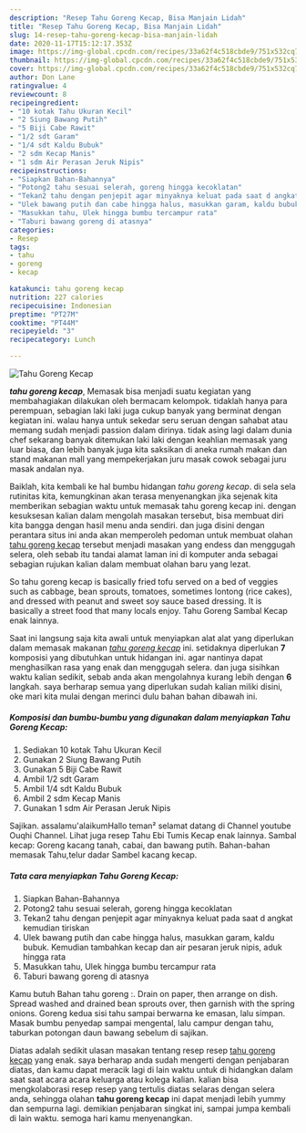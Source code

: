 ```yaml
---
description: "Resep Tahu Goreng Kecap, Bisa Manjain Lidah"
title: "Resep Tahu Goreng Kecap, Bisa Manjain Lidah"
slug: 14-resep-tahu-goreng-kecap-bisa-manjain-lidah
date: 2020-11-17T15:12:17.353Z
image: https://img-global.cpcdn.com/recipes/33a62f4c518cbde9/751x532cq70/tahu-goreng-kecap-foto-resep-utama.jpg
thumbnail: https://img-global.cpcdn.com/recipes/33a62f4c518cbde9/751x532cq70/tahu-goreng-kecap-foto-resep-utama.jpg
cover: https://img-global.cpcdn.com/recipes/33a62f4c518cbde9/751x532cq70/tahu-goreng-kecap-foto-resep-utama.jpg
author: Don Lane
ratingvalue: 4
reviewcount: 8
recipeingredient:
- "10 kotak Tahu Ukuran Kecil"
- "2 Siung Bawang Putih"
- "5 Biji Cabe Rawit"
- "1/2 sdt Garam"
- "1/4 sdt Kaldu Bubuk"
- "2 sdm Kecap Manis"
- "1 sdm Air Perasan Jeruk Nipis"
recipeinstructions:
- "Siapkan Bahan-Bahannya"
- "Potong2 tahu sesuai selerah, goreng hingga kecoklatan"
- "Tekan2 tahu dengan penjepit agar minyaknya keluat pada saat d angkat kemudian tiriskan"
- "Ulek bawang putih dan cabe hingga halus, masukkan garam, kaldu bubuk. Kemudian tambahkan kecap dan air pesaran jeruk nipis, aduk hingga rata"
- "Masukkan tahu, Ulek hingga bumbu tercampur rata"
- "Taburi bawang goreng di atasnya"
categories:
- Resep
tags:
- tahu
- goreng
- kecap

katakunci: tahu goreng kecap 
nutrition: 227 calories
recipecuisine: Indonesian
preptime: "PT27M"
cooktime: "PT44M"
recipeyield: "3"
recipecategory: Lunch

---
```



![Tahu Goreng Kecap](https://img-global.cpcdn.com/recipes/33a62f4c518cbde9/751x532cq70/tahu-goreng-kecap-foto-resep-utama.jpg)

<b><i>tahu goreng kecap</i></b>, Memasak bisa menjadi suatu kegiatan yang membahagiakan dilakukan oleh bermacam kelompok. tidaklah hanya para perempuan, sebagian laki laki juga cukup banyak yang berminat dengan kegiatan ini. walau hanya untuk sekedar seru seruan dengan sahabat atau memang sudah menjadi passion dalam dirinya. tidak asing lagi dalam dunia chef sekarang banyak ditemukan laki laki dengan keahlian memasak yang luar biasa, dan lebih banyak juga kita saksikan di aneka rumah makan dan stand makanan mall yang mempekerjakan juru masak cowok sebagai juru masak andalan nya.

Baiklah, kita kembali ke hal bumbu hidangan <i>tahu goreng kecap</i>. di sela sela rutinitas kita, kemungkinan akan terasa menyenangkan jika sejenak kita memberikan sebagian waktu untuk memasak tahu goreng kecap ini. dengan kesuksesan kalian dalam mengolah masakan tersebut, bisa membuat diri kita bangga dengan hasil menu anda sendiri. dan juga disini dengan perantara situs ini anda akan memperoleh pedoman untuk membuat olahan <u>tahu goreng kecap</u> tersebut menjadi masakan yang endess dan menggugah selera, oleh sebab itu tandai alamat laman ini di komputer anda sebagai sebagian rujukan kalian dalam membuat olahan baru yang lezat.

So tahu goreng kecap is basically fried tofu served on a bed of veggies such as cabbage, bean sprouts, tomatoes, sometimes lontong (rice cakes), and dressed with peanut and sweet soy sauce based dressing. It is basically a street food that many locals enjoy. Tahu Goreng Sambal Kecap enak lainnya.


Saat ini langsung saja kita awali untuk menyiapkan alat alat yang diperlukan dalam memasak makanan <u><i>tahu goreng kecap</i></u> ini. setidaknya diperlukan <b>7</b> komposisi yang dibutuhkan untuk hidangan ini. agar nantinya dapat menghasilkan rasa yang enak dan menggugah selera. dan juga sisihkan waktu kalian sedikit, sebab anda akan mengolahnya kurang lebih dengan <b>6</b> langkah. saya berharap semua yang diperlukan sudah kalian miliki disini, oke mari kita mulai dengan merinci dulu bahan bahan dibawah ini.

<!--inarticleads1-->

##### Komposisi dan bumbu-bumbu yang digunakan dalam menyiapkan Tahu Goreng Kecap:

1. Sediakan 10 kotak Tahu Ukuran Kecil
1. Gunakan 2 Siung Bawang Putih
1. Gunakan 5 Biji Cabe Rawit
1. Ambil 1/2 sdt Garam
1. Ambil 1/4 sdt Kaldu Bubuk
1. Ambil 2 sdm Kecap Manis
1. Gunakan 1 sdm Air Perasan Jeruk Nipis


Sajikan. assalamu&#39;alaikumHallo teman² selamat datang di Channel youtube Ouqhi Channel. Lihat juga resep Tahu Ebi Tumis Kecap enak lainnya. Sambal kecap: Goreng kacang tanah, cabai, dan bawang putih. Bahan-bahan memasak Tahu,telur dadar Sambel kacang kecap. 

<!--inarticleads2-->

##### Tata cara menyiapkan Tahu Goreng Kecap:

1. Siapkan Bahan-Bahannya
1. Potong2 tahu sesuai selerah, goreng hingga kecoklatan
1. Tekan2 tahu dengan penjepit agar minyaknya keluat pada saat d angkat kemudian tiriskan
1. Ulek bawang putih dan cabe hingga halus, masukkan garam, kaldu bubuk. Kemudian tambahkan kecap dan air pesaran jeruk nipis, aduk hingga rata
1. Masukkan tahu, Ulek hingga bumbu tercampur rata
1. Taburi bawang goreng di atasnya


Kamu butuh Bahan tahu goreng :. Drain on paper, then arrange on dish. Spread washed and drained bean sprouts over, then garnish with the spring onions. Goreng kedua sisi tahu sampai berwarna ke emasan, lalu simpan. Masak bumbu penyedap sampai mengental, lalu campur dengan tahu, taburkan potongan daun bawang sebelum di sajikan. 

Diatas adalah sedikit ulasan masakan tentang resep resep <u>tahu goreng kecap</u> yang enak. saya berharap anda sudah mengerti dengan penjabaran diatas, dan kamu dapat meracik lagi di lain waktu untuk di hidangkan dalam saat saat acara acara keluarga atau kolega kalian. kalian bisa mengkolaborasi resep resep yang tertulis diatas selaras dengan selera anda, sehingga olahan <b>tahu goreng kecap</b> ini dapat menjadi lebih yummy dan sempurna lagi. demikian penjabaran singkat ini, sampai jumpa kembali di lain waktu. semoga hari kamu menyenangkan.
